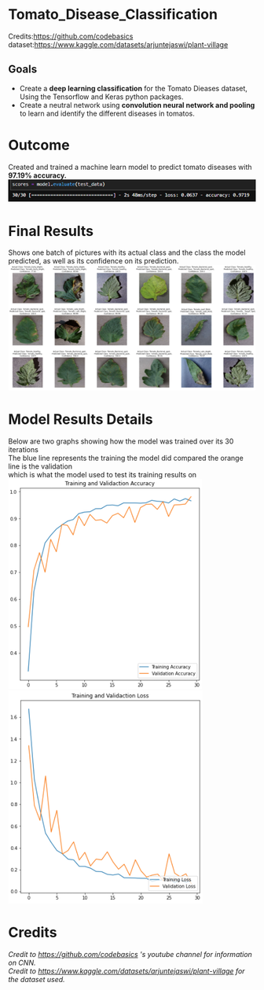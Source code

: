 # **Tomato_Disease_Classification**
Credits:https://github.com/codebasics dataset:https://www.kaggle.com/datasets/arjuntejaswi/plant-village
## **Goals**
- Create a **deep learning classification** for the Tomato Dieases dataset, Using the Tensorflow and Keras python packages.
- Create a neutral network using **convolution neural network and pooling** to learn and identify the different diseases in tomatos.
# **Outcome**
Created and trained a machine learn model to predict tomato diseases with **97.19% accuracy.**
![](Images/test_result.PNG)
# **Final Results**

Shows one batch of pictures with its actual class and the class the model predicted, as well as its confidence on its prediction.
![](Images/results.PNG)

# **Model Results Details**

Below are two graphs showing how the model was trained over its 30 iterations
<br>
The blue line represents the training the model did compared the orange line is the validation
<br>
which is what the model used to test its training results on
![](Images/accuracy_graph.PNG)
![](Images/loss_graph.PNG)


# **Credits**
*Credit to https://github.com/codebasics 's youtube channel for information on CNN.*
<br>
*Credit to https://www.kaggle.com/datasets/arjuntejaswi/plant-village for the dataset used.*

